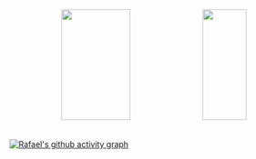 <div align="center">
  <img width="49%" height="195px" src="https://github-readme-stats.vercel.app/api?username=rsmwall&show_icons=true&theme=transparent&&hide_border=true&&text_color=89929c&&title_color=c9d1d9">
  <img width="39%" height="195px" src="https://github-readme-stats.vercel.app/api/top-langs/?username=rsmwall&layout=compact&theme=transparent&&hide_border=true&&text_color=89929c&&title_color=c9d1d9"/>
</div>
  <br>
  
[![Rafael's github activity graph](https://github-readme-activity-graph.cyclic.app/graph?username=rsmwall&theme=github-compact&hide_border=true)](https://github.com/rsmwall/github-readme-activity-graph)
